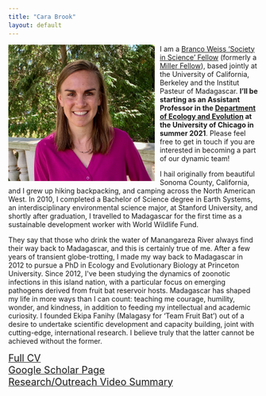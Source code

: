 ```yaml
---
title: "Cara Brook"
layout: default
---
```


<style type="text/css">
h1.title {
  font-size: 31px;
  text-align: left;
  color:black;
}
</style>


<img src="carabrook-headshot-2020.jpeg" alt="headshot" style="height: 275px; padding-right: 10px;" align="left"> I am a [Branco Weiss ‘Society in Science’ Fellow](https://brancoweissfellowship.org/) (formerly a [Miller Fellow](http://miller.berkeley.edu/)), based jointly at the University of California, Berkeley and the Institut Pasteur of Madagascar. **I’ll be starting as an Assistant Professor in the [Department of Ecology and Evolution](https://ecologyandevolution.uchicago.edu/) at the University of Chicago in summer 2021**. Please feel free to get in touch if you are interested in becoming a part of our dynamic team!

I hail originally from beautiful Sonoma County, California, and I grew up hiking backpacking, and camping across the North American West. In 2010, I completed a Bachelor of Science degree in Earth Systems, an interdisciplinary environmental science major, at Stanford University, and shortly after graduation, I travelled to Madagascar for the first time as a sustainable development worker with World Wildlife Fund.
 
They say that those who drink the water of Manangareza River always find their way back to Madagascar, and this is certainly true of me. After a few years of transient globe-trotting, I made my way back to Madagascar in 2012 to pursue a PhD in Ecology and Evolutionary Biology at Princeton University. Since 2012, I've been studying the dynamics of zoonotic infections in this island nation, with a particular focus on emerging pathogens derived from fruit bat reservoir hosts. Madagascar has shaped my life in more ways than I can count: teaching me courage, humility, wonder, and kindness, in addition to feeding my intellectual and academic curiosity. I founded Ekipa Fanihy (Malagasy for ‘Team Fruit Bat’) out of a desire to undertake scientific development and capacity building, joint with cutting-edge, international research. I believe truly that the latter cannot be achieved without the former.
 <br>

<div style="text-align: left; font-size: 1.4em; padding-right: 10px;">
<a href="CV_CaraBrook_Full_July2020.pdf">Full CV</a></div>
<div style="text-align: left; font-size: 1.4em; padding-right: 10px;">
<a href="https://scholar.google.com/citations?user=jDzdfmMAAAAJ&hl=en&oi=ao">Google Scholar Page</a></div>
<div style="text-align: left; font-size: 1.4em; padding-right: 10px;">
<a href="https://www.youtube.com/embed/8AMpIQ9gTbE">Research/Outreach Video Summary</a>
</div>
